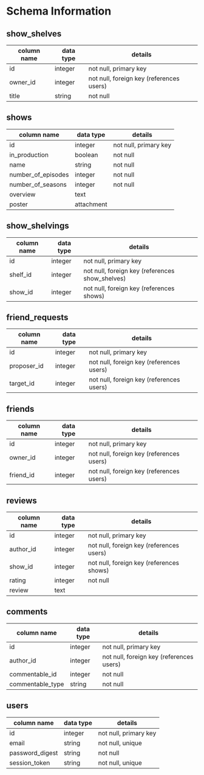 # Schema Information

## show_shelves
column name | data type | details
------------|-----------|-----------------------
id          | integer   | not null, primary key
owner_id    | integer   | not null, foreign key (references users)
title       | string    | not null

## shows
column name        | data type | details
-------------------|-----------|-----------------------
id                 | integer   | not null, primary key
in_production      | boolean   | not null
name               | string    | not null
number_of_episodes | integer   | not null
number_of_seasons  | integer   | not null
overview           | text      |
poster             | attachment|

## show_shelvings
column name | data type | details
------------|-----------|-----------------------
id          | integer   | not null, primary key
shelf_id    | integer   | not null, foreign key (references show_shelves)
show_id     | integer   | not null, foreign key (references shows)

## friend_requests
column name | data type | details
------------|-----------|-----------------------
id          | integer   | not null, primary key
proposer_id | integer   | not null, foreign key (references users)
target_id   | integer   | not null, foreign key (references users)

## friends
column name | data type | details
------------|-----------|-----------------------
id          | integer   | not null, primary key
owner_id    | integer   | not null, foreign key (references users)
friend_id   | integer   | not null, foreign key (references users)

## reviews
column name | data type | details
------------|-----------|-----------------------
id          | integer   | not null, primary key
author_id   | integer   | not null, foreign key (references users)
show_id     | integer   | not null, foreign key (references shows)
rating      | integer   | not null
review      | text      |

## comments
column name     | data type | details
----------------|-----------|-----------------------
id              | integer   | not null, primary key
author_id       | integer   | not null, foreign key (references users)
commentable_id  | integer   | not null
commentable_type| string    | not null

## users
column name     | data type | details
----------------|-----------|-----------------------
id              | integer   | not null, primary key
email           | string    | not null, unique
password_digest | string    | not null
session_token   | string    | not null, unique

